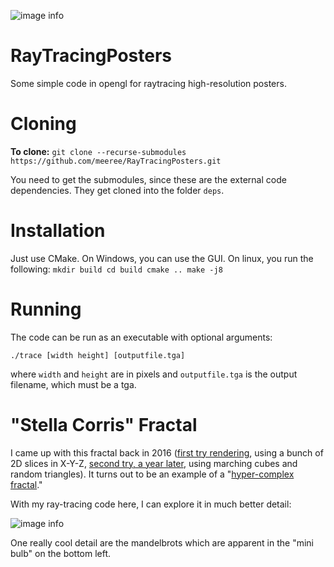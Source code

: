![image info](out_v2_bloom.jpg)

# RayTracingPosters
Some simple code in opengl for raytracing high-resolution posters. 

# Cloning
**To clone:** `git clone --recurse-submodules https://github.com/meeree/RayTracingPosters.git` 

You need to get the submodules, since these are the external code dependencies. They get cloned into the folder `deps`.

# Installation
Just use CMake. On Windows, you can use the GUI. On linux, you run the following:
`
mkdir build
cd build
cmake ..
make -j8
`

# Running
The code can be run as an executable with optional arguments:

`./trace [width height] [outputfile.tga]`

where `width` and `height` are in pixels and `outputfile.tga` is the output filename, which must be a tga.

# "Stella Corris" Fractal

I came up with this fractal back in 2016 ([first try rendering](https://youtu.be/gbqG23NxaAY?si=zRkwD5SSsJEuIC2b), using a bunch of 2D slices in X-Y-Z, [second try, a year later](https://www.youtube.com/watch?v=I6SrVbbiJyw), using marching cubes and random triangles). It turns out to be an example of a "[hyper-complex fractal](http://www.bugman123.com/Hypercomplex/)." 

With my ray-tracing code here, I can explore it in much better detail:

![image info](stella_map.jpg)

One really cool detail are the mandelbrots which are apparent in the "mini bulb" on the bottom left. 
